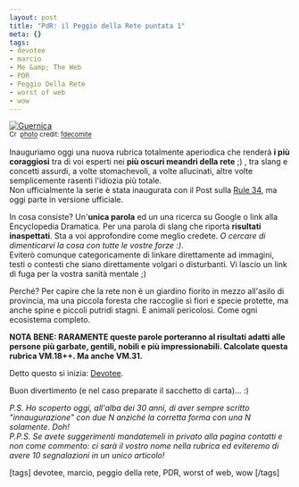 ```yaml
--- 
layout: post
title: "PdR: il Peggio della Rete puntata 1"
meta: {}
tags: 
- devotee
- marcio
- Me &amp; The Web
- PDR
- Peggio Della Rete
- worst of web
- wow
---
```

<a href="http://www.flickr.com/photos/21649179@N00/1381582588/" title="Guernica" target="_blank"><img src="http://farm2.static.flickr.com/1139/1381582588_9b56e3da11.jpg" alt="Guernica" border="0" /></a>  
<small><a href="http://creativecommons.org/licenses/by/2.0/" title="Attribution License" target="_blank"><img src="http://www.lastknight.com/wp-content/plugins/photo-dropper/images/cc.png" alt="Creative Commons License" border="0" width="16" height="16" align="absmiddle" /></a> <a href="http://www.photodropper.com/photos/" target="_blank">photo</a> credit: <a href="http://www.flickr.com/photos/21649179@N00/1381582588/" title="fdecomite" target="_blank">fdecomite</a></small>  
  
Inauguriamo oggi una nuova rubrica totalmente aperiodica che renderà **i più coraggiosi** tra di voi esperti nei **più oscuri meandri della rete** ;) , tra slang e concetti assurdi, a volte stomachevoli, a volte allucinati, altre volte semplicemente rasenti l'idiozia più totale.  
Non ufficialmente la serie è stata inaugurata con il Post sulla [Rule 34](http://www.lastknight.com/rule-34), ma oggi parte in versione ufficiale.  
  
In cosa consiste? Un'**unica parola** ed un una ricerca su Google o link alla Encyclopedia Dramatica. Per una parola di slang che riporta **risultati inaspettati**. Sta a voi approfondire come meglio credete. *O cercare di dimenticarvi la cosa con tutte le vostre forze :)*.  
Eviterò comunque categoricamente di linkare direttamente ad immagini, testi o contesti che siano direttamente volgari o disturbanti. Vi lascio un link di fuga per la vostra sanità mentale ;)  
    
Perché? Per capire che la rete non è un giardino fiorito in mezzo all'asilo di provincia, ma una piccola foresta che raccoglie sì fiori e specie protette, ma anche spine e piccoli putridi stagni. E animali pericolosi. Come ogni ecosistema completo.  
  
**NOTA BENE: RARAMENTE queste parole porteranno al risultati adatti alle persone più garbate, gentili, nobili e più impressionabili. Calcolate questa rubrica VM.18++. Ma anche VM.31.**  
  
Detto questo si inizia: [Devotee](http://www.google.it/search?q=devotee).  
  
Buon divertimento (e nel caso preparate il sacchetto di carta)... :)  
  
*P.S. Ho scoperto oggi, all'alba dei 30 anni, di aver sempre scritto "innaugurazione" con due N anziché la corretta forma con una N solamente. Doh!*  
*P.P.S. Se avete suggerimenti mandatemeli in privato alla pagina contatti e non come commento: ci sarà il vostro nome nella rubrica ed eviteremo di avere 10 segnalazioni in un unico articolo!*  
  
[tags] devotee, marcio, peggio della rete, PDR, worst of web, wow [/tags] 
